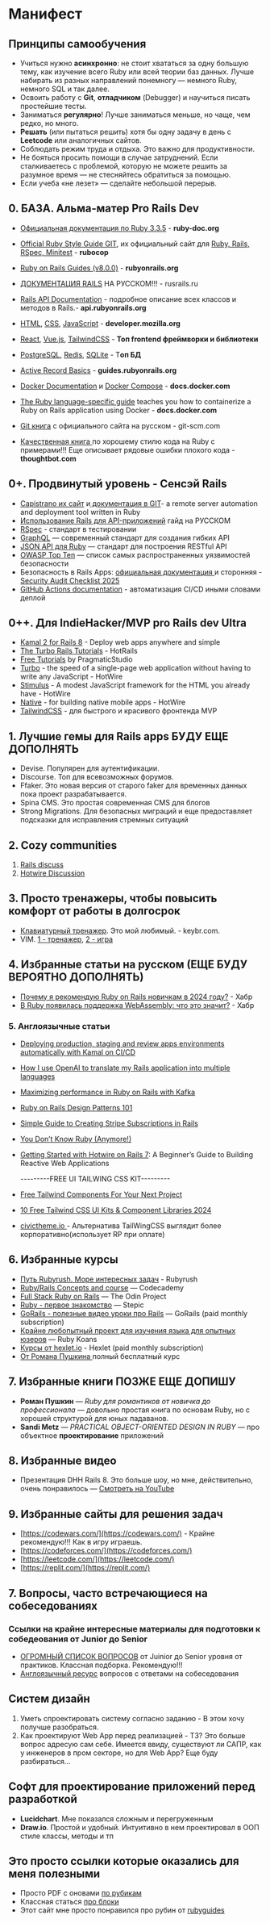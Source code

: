 # Манифест

##  Принципы самообучения

- Учиться нужно **асинхронно**: не стоит хвататься за одну большую тему, как изучение всего Ruby или всей теории баз данных. Лучше набирать из разных направлений понемногу — немного Ruby, немного SQL и так далее.
- Освоить работу с **Git**, **отладчиком** (Debugger) и научиться писать простейшие тесты.
- Заниматься **регулярно**! Лучше заниматься меньше, но чаще, чем редко, но много.
- **Решать** (или пытаться решить) хотя бы одну задачу в день с **Leetcode** или аналогичных сайтов.
- Соблюдать режим труда и отдыха. Это важно для продуктивности.
- Не бояться просить помощи в случае затруднений. Если сталкиваетесь с проблемой, которую не можете решить за разумное время — не стесняйтесь обратиться за помощью.
- Если учеба «не лезет» — сделайте небольшой перерыв.

## 0. БАЗА. Альма-матер Pro Rails Dev
  
- [Официальная документация по Ruby 3.3.5](https://ruby-doc.org/3.3.5/) - **ruby-doc.org**
- [Official Ruby Style Guide GIT](https://github.com/rubocop/ruby-style-guide), их официальный сайт для [Ruby, Rails, RSpec, Minitest](https://docs.rubocop.org/rubocop/1.68/index.html#) - **rubocop**
- [Ruby on Rails Guides (v8.0.0)](https://guides.rubyonrails.org/) - **rubyonrails.org**
- [ДОКУМЕНТАЦИЯ RAILS](https://rusrails.ru/) НА РУССКОМ!!! - rusrails.ru
- [Rails API Documentation](https://api.rubyonrails.org/) - подробное описание всех классов и методов в Rails.- **api.rubyonrails.org**
- [HTML](https://developer.mozilla.org/en-US/docs/Web/HTML), [CSS](https://developer.mozilla.org/en-US/docs/Web/CSS), [JavaScript](https://developer.mozilla.org/en-US/docs/Web/JavaScript) - **developer.mozilla.org**
- [React](https://react.dev/learn), [Vue.js](https://vuejs.org/), [TailwindCSS](https://tailwindcss.com/docs/installation) - **Топ frontend фреймворки и библиотеки**
- [PostgreSQL](https://www.postgresql.org/docs/current/), [Redis](https://redis.io/docs/latest/), [SQLite](https://www.sqlite.org/docs.html) - Т**оп БД**
- [Active Record Basics](https://guides.rubyonrails.org/active_record_basics.html) - **guides.rubyonrails.org**
- [Docker Documentation](https://docs.docker.com/) и [Docker Compose](https://docs.docker.com/compose/)  - **docs.docker.com**
- [The Ruby language-specific guide](https://docs.docker.com/guides/ruby/) teaches you how to containerize a Ruby on Rails application using Docker - **docs.docker.com**
- [Git книга](https://git-scm.com/book/ru/v2) с официального сайта на русском - git-scm.com

- [Качественная книга ](https://thoughtbot.com/ruby-science/duplicated-code.html)по хорошему стилю кода на Ruby с примерами!!! Еще описывает рядовые ошибки плохого кода - **thoughtbot.com**
 
## 0+. Продвинутый уровень - Сенсэй Rails

- [Capistrano их сайт](https://github.com/capistrano/capistrano/blob/master/README.md)  и[ документация в GIT](https://github.com/capistrano/capistrano/blob/master/README.md)- a remote server automation and deployment tool written in Ruby
- [Использование Rails для API-приложений](https://rusrails.ru/api-app) гайд на РУССКОМ
- [RSpec](https://rspec.info/documentation/3.13/rspec-core/) - стандарт в тестировании
- [GraphQL](https://graphql.org/learn/) — современный стандарт для создания гибких API
- [JSON API для Ruby](https://jsonapi.org/implementations/#server-libraries-ruby) — стандарт для построения RESTful API
- [OWASP Top Ten](https://owasp.org/www-project-top-ten/) — список самых распространенных уязвимостей безопасности
- Безопасность в Rails Apps: [официальная документация ](https://guides.rubyonrails.org/security.html#introduction) и сторонняя - [Security Audit Checklist 2025](https://blog.railsforgedev.com/ruby-on-rails-security-audit-checklist-2025-free-template)
- [GitHub Actions documentation](https://docs.github.com/en/actions) - автоматизация CI/CD иными словами деплой

  
## 0++. Для  IndieHacker/MVP pro Rails dev Ultra

- [Kamal 2 for Rails 8](https://kamal-deploy.org/) - Deploy web apps anywhere and simple
- [The Turbo Rails Tutorials](https://www.hotrails.dev/) - HotRails
- [Free Tutorials](https://pragmaticstudio.com/tutorials) by PragmaticStudio
- [Turbo](https://turbo.hotwired.dev/handbook/introduction) - the speed of a single-page web application without having to write any JavaScript - HotWire
- [Stimulus](https://stimulus.hotwired.dev/handbook/introduction) - A modest JavaScript framework for the HTML you already have - HotWire
- [Native](https://native.hotwired.dev/overview/how-it-works) - for building native mobile apps - HotWire
- [TailwindCSS](https://tailwindcss.com/docs/installation) - для быстрого и красивого фронтенда MVP


## 1. Лучшие гемы для Rails apps БУДУ ЕЩЕ ДОПОЛНЯТЬ

- Devise. Популярен для аутентификации.
- Discourse. Топ для всевозможных форумов. 
- Ffaker. Это новая версия от старого faker для временных данных пока проект разрабатывается.
- Spina CMS. Это простая современная CMS для блогов
- Strong Migrations. Для безопасных миграций и еще предоставляет подсказки для исправления стремных ситуаций


## 2. Cozy communities

1. [Rails discuss](https://discuss.rubyonrails.org/)
2. [Hotwire Discussion](https://discuss.hotwired.dev/)

## 3. Просто тренажеры, чтобы повысить комфорт от работы в долгосрок

- [Клавиатурный тренажер](https://www.keybr.com/). Это мой любимый. - keybr.com.
- VIM. [1 - тренажер](https://openvim.com/), [2 - игра](https://github.com/jmoon018/PacVim)


## 4. Избранные статьи на русском (ЕЩЕ БУДУ ВЕРОЯТНО ДОПОЛНЯТЬ)

- [Почему я рекомендую Ruby on Rails новичкам в 2024 году?](https://habr.com/ru/articles/794476/) - Хабр
- [В Ruby появилась поддержка WebAssemblу: что это значит?](https://habr.com/ru/companies/skillfactory/articles/717130/) - Хабр


### 5. Англоязычные статьи

- [Deploying production, staging and review apps environments automatically with Kamal on CI/CD](https://guillaumebriday.fr/deploying-review-apps-automatically-with-kamal-on-ci-cd)
- [How I use OpenAI to translate my Rails application into multiple languages](https://guillaumebriday.fr/how-i-use-openai-to-translate-my-rails-application-into-multiple-languages)
- [Maximizing performance in Ruby on Rails with Kafka](https://medium.com/@rrmartins/maximizing-performance-in-ruby-on-rails-with-kafka-32313ea20e9a)
- [Ruby on Rails Design Patterns 101](https://medium.com/@slimbennasrallah_89177/ruby-on-rails-design-patterns-101-d99f43adc2b3)
- [Simple Guide to Creating Stripe Subscriptions in Rails](https://medium.com/@rail_to_rescue/simple-guide-to-creating-stripe-subscriptions-in-rails-4bfe4e0621ed)
- [You Don’t Know Ruby (Anymore!)](https://medium.com/@ihcnemed/you-dont-know-ruby-anymore-30da3b47d0e0)
- [Getting Started with Hotwire on Rails 7](https://medium.com/@muaad/getting-started-with-hotwire-on-rails-7-a-beginners-guide-to-building-reactive-web-applications-f80742b331b1): A Beginner’s Guide to Building Reactive Web Applications

  ---------FREE UI TAILWING CSS KIT---------
- [Free Tailwind Components For Your Next Project](https://dev.to/narottam04/free-tailwind-components-for-your-next-project-2gka)
- [10 Free Tailwind CSS UI Kits & Component Libraries 2024](https://daily.dev/blog/10-free-tailwind-css-ui-kits-and-component-libraries-2024)
- [civictheme.io ](https://www.civictheme.io/)- Альтернатива TailWingCSS выглядит более корпоративно(использует RP при оплате)



## 6. Избранные курсы

- [Путь Rubyrush. Море интересных задач](https://rubyrush.ru/steps) - Rubyrush
- [Ruby/Rails Concepts and course](https://www.codecademy.com/resources/docs/ruby) — Codecademy
- [Full Stack Ruby on Rails](https://www.theodinproject.com/paths/full-stack-ruby-on-rails) — The Odin Project
- [Ruby - первое знакомство](https://stepik.org/course/87996/syllabus?search=5931636595) — Stepic
- [GoRails - полезные видео уроки про Rails](https://gorails.com/series) — GoRails (paid monthly subscription)
- [Крайне любопытный проект для изучения языка для опытных юзеров](https://www.rubykoans.com/) — Ruby Koans
- [Курсы от hexlet.io](https://ru.hexlet.io/courses_ruby) - Hexlet (paid monthly subscription)
- [От Романа Пушкина ](https://rubyschool.us/) полный бесплатный курс



## 7. Избранные книги ПОЗЖЕ ЕЩЕ ДОПИШУ

- **Роман Пушкин** — *Ruby для романтиков от новичка до профессионала* — довольно простая книга по основам Ruby, но с хорошей структурой для юных падаванов.
- **Sandi Metz** — *PRACTICAL OBJECT-ORIENTED DESIGN IN RUBY* — про объектное **проектирование** приложений


## 8. Избранные видео

- Презентация DHH Rails 8. Это больше шоу, но мне, действительно, очень понравилось — [Смотреть на YouTube](https://www.youtube.com/watch?v=-cEn_83zRFw)

## 9. Избранные сайты для решения задач

- [https://codewars.com/](https://codewars.com/) - Крайне рекомендую!!! Как в игру играешь.
- [https://codeforces.com/](https://codeforces.com/)
- [https://leetcode.com/](https://leetcode.com/)
- [https://replit.com/](https://replit.com/)

## 7. Вопросы, часто встречающиеся на собеседованиях

### Ссылки на крайне интересные материалы для подготовки к собедеования от Junior до Senior

- [ОГРОМНЫЙ СПИСОК ВОПРОСОВ](https://itvdn.com/ru/blog/article/ruby-500-questions#2olptzg8cdk4) от Juinior до Senior уровня от практиков. Классная подборка. Рекомендую!!!
- [Англоязычный ресурс](https://www.geeksforgeeks.org/ruby-on-rails-interview-questions/) вопросов с ответами на собеседования
            
## Систем дизайн

1. Уметь спроектировать систему согласно заданию - В этом хочу получше разобраться.
2. Как проектируют Web App перед реализацией - ТЗ? Это больше вопрос адресую сам себе. Имеется ввиду, существуют ли САПР, как у инженеров в пром секторе, но для Web App? Еще буду разбираться...

## Софт для проектирование приложений перед разработкой

- **Lucidchart**. Мне показался сложным и перегруженным
- **Draw.io**. Простой и удобный. Интуитивно в нем проектировал в ООП стиле классы, методы и тп
 
## Это просто ссылки которые оказались для меня полезными

- Просто PDF с оновами [по рубикам](https://launchschool.com/books/githttps://www.rubyguides.com/wp-content/uploads/2019/11/ruby-reference-2019-optin.pdf)
- Классная статься [про блоки](https://online.pragmaticstudio.com/tour/courses/ruby-blocks/steps/4)
- Этот сайт мне просто понравился про рубин от [rubyguides](https://www.rubyguides.com)
